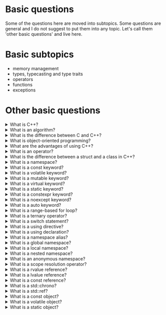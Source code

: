 # Basic questions

Some of the questions here are moved into subtopics. Some questions are general and I do not suggest to put them into any topic. Let's call them 'other basic questions' and live here.

# Basic subtopics
-   memory management
-   types, typecasting and type traits
-   operators
-   functions
-   exceptions

# Other basic questions

<details>
<summary> What is C++?</summary>

C++ is a general-purpose programming language created by Bjarne Stroustrup as an extension of the C programming language, or "C with Classes". C++ now has object-oriented, generic, and functional features in addition to facilities for low-level memory manipulation. It is almost always implemented as a compiled language, and many vendors provide C++ compilers, including the Free Software Foundation, LLVM, Microsoft, Intel, Oracle, and IBM, so it is available on many platforms.
</details>

<details>
<summary>   What is an algorithm?</summary>

In computer programming, an algorithm is a set of instructions or a procedure for solving a particular problem. It is a step-by-step approach to solving a problem or performing a task, and it can be implemented in any programming language.

An algorithm is typically composed of several steps or operations that are executed in a specific order to achieve a desired result. These steps may involve various data manipulation and decision-making processes that guide the flow of the algorithm towards the solution.

Algorithms are used in many areas of computer science, such as data processing, artificial intelligence, and software engineering. They are also used in various real-world applications, such as in search engines, navigation systems, and financial analysis.

Some examples of algorithms include:

-   Sorting algorithms, which arrange a list of items in a specific order, such as alphabetical or numerical.
-   Search algorithms, which look for a specific item or piece of information within a collection of data.
-   Encryption algorithms, which convert plain text into a coded message that can only be read by authorized parties.
-   Pathfinding algorithms, which find the shortest or most efficient path between two points in a network or graph.

Effective algorithm design is an important part of computer programming, as it can significantly impact the performance and efficiency of a program. By choosing the right algorithms and optimizing them for specific use cases, programmers can create programs that run faster, use less memory, and are more reliable.

</details>

<details>
<summary> What is the difference between C and C++?</summary>

1)  Object-oriented programming: C++ is an object-oriented programming language, which means that it allows you to define classes and objects that encapsulate data and functions together. C, on the other hand, is a procedural programming language that does not have built-in support for OOP.

2)  Memory management: C++ provides more advanced memory management features than C, such as support for dynamic memory allocation and deallocation using the new and delete operators, as well as support for smart pointers. C does not have these features, and memory management must be done manually by the programmer using functions such as malloc() and free().

3)  Standard library: C++ has a larger standard library than C, with additional features such as support for I/O streams, string handling, and algorithms. C's standard library is more limited, with a focus on low-level operations such as file I/O and memory management.

4)  Function overloading: C++ allows you to define multiple functions with the same name but different parameter lists, which is known as function overloading. This allows you to write more flexible and reusable code. C does not support function overloading.

5)  Compatibility: C++ is generally backwards-compatible with C, meaning that most C code can be compiled and run in a C++ environment with little modification. However, the reverse is not always true, as C++ includes features that are not present in C. 
</details>
<details> 
<summary> What is object-oriented programming? </summary>

Object-oriented programming (OOP) is a programming paradigm that is based on the concept of "objects", which can be thought of as self-contained entities that encapsulate data and functions together. An object is an instance of a class, which is a blueprint or template that defines the properties and behaviors of the object.

In OOP, data and functions are organized into classes, which define the properties and behaviors of objects. Classes can inherit properties and behaviors from other classes, allowing for the creation of complex hierarchical structures. Objects can interact with each other through their properties and methods, allowing for the creation of sophisticated and dynamic systems.

Key concepts in OOP are: Encapsulation, Inheritance, Polymorphism, Abstraction.

Overall, OOP is a powerful and flexible programming paradigm that is widely used in many different types of software development, particularly for building complex and scalable systems.
</details>

<details>
<summary>   What are the advantages of using C++?</summary>

-   High performance: C++ is known for its high performance and efficiency. It is a compiled language that can be optimized for specific hardware and operating systems, allowing it to execute quickly and with minimal overhead.

-   Object-oriented programming: C++ supports object-oriented programming, which allows for the creation of modular and reusable code. Object-oriented programming can help to simplify code organization, improve code maintainability, and reduce development time.

-   Portability: C++ is a highly portable language, meaning that code written in C++ can be compiled and run on a wide variety of hardware and operating systems. This makes it a popular choice for developing software that needs to run on multiple platforms.

-   Large standard library: C++ comes with a large and robust standard library, which includes support for data structures, algorithms, I/O streams, and more. This can save developers time and effort, as they can rely on the standard library rather than having to implement these features themselves.

-   Low-level control: C++ provides low-level control over hardware resources, such as memory management and system resources. This allows for fine-grained control over program behavior and can be useful for developing system-level software.

-   Interoperability with C: C++ is designed to be compatible with C, meaning that C++ code can easily interface with existing C libraries and codebases. This makes it easy to integrate C++ code with existing systems and tools.
</details>

<details>
<summary>   What is an operator?</summary>

In programming, an operator is a symbol or keyword used to perform a specific operation on one or more operands. Operands are the values or expressions that an operator acts upon.

Operators in C++:

-   Arithmetic operators: These operators are used to perform mathematical calculations, such as addition, subtraction, multiplication, and division. Examples of arithmetic operators in C++ include __+__ (addition), __-__ (subtraction), __*__ (multiplication), __/__ (division), and __%__ (modulus).

-   Assignment operators: These operators are used to assign a value to a variable. Examples of assignment operators in C++ include __=__ (assignment), __+=__ (add and assign), __-=__ (subtract and assign), __*=__ (multiply and assign), __/=__ (divide and assign), and __%=__ (modulus and assign).

-   Comparison operators: These operators are used to compare two values and return a Boolean value (true or false) indicating whether the comparison is true or false. Examples of comparison operators in C++ include __==__ (equal to), __!=__ (not equal to), __>__ (greater than), __<__ (less than), __>=__ (greater than or equal to), and <= (less than or equal to).

-   Logical operators: These operators are used to perform logical operations, such as AND, OR, and NOT, on Boolean values. Examples of logical operators in C++ include __&&__ (logical AND), __||__ (logical OR), and __!__ (logical NOT).

-   Bitwise operators: These operators are used to manipulate individual bits of data. Examples of bitwise operators in C++ include __&__ (bitwise AND), __|__ (bitwise OR), __^__ (bitwise XOR), __<<__ (left shift), and __>>__ (right shift).

-   Increment and decrement operators: These operators are used to increment or decrement the value of a variable by 1. Examples of increment and decrement operators in C++ include __var++__ (postfix increment), __var--__ (postfix decrement), __++var__ (prefix increment), and __--var__ (prefix decrement).

-   Conditional operator: This is a ternary operator that takes three operands and returns one value based on a Boolean expression. The syntax for the conditional operator in C++ is __*condition* ? *true_value* : *false_value*__.
</details>

<details>
<summary>   What is the difference between a struct and a class in C++?</summary>

The main difference between a struct and a class in C++ is the default access control. In a struct, all members are public by default, while in a class, all members are private by default. This means that in a struct, all members can be accessed by code outside the struct without any restrictions, whereas in a class, the members are only accessible by the methods (i.e., member functions) of the class, or by friend functions or classes.

Example:
```cpp
struct Person {
    string name; // Public by default
    int age; // Public by default
};

class Student {
private:
    string name; // Private by default
    int age; // Private by default
public:
    void set_name(string n) {
        name = n;
    }
    string get_name() {
        return name;
    }
    void set_age(int a) {
        age = a;
    }
    int get_age() {
        return age;
    }
};
```
In this example, we define a **struct** named ***Person*** and a **class** named ***Student***. In the ***Person*** struct, both the *name* and *age* members are **public**, meaning that they can be accessed and modified from outside the struct. In the ***Student*** **class**, both the *name* and *age* members are **private**, meaning that they can only be accessed and modified by the methods of the class (i.e., the *set_name*, *get_name*, *set_age*, and *get_age* functions).

In general, struct is often used for simple data structures with public access control, while class is used for more complex data structures with private access control and member functions. However, this is just a convention, and both keywords can be used interchangeably in many cases.

</details>

<details>
<summary>   What is a namespace?</summary>

n C++, a namespace is a declarative region that provides a way to group related identifiers (such as variables, functions, and classes) under a single name. The purpose of a namespace is to prevent naming conflicts and to help organize code.

To define a namespace in C++, you use the namespace keyword, followed by the name of the namespace and the *scope resolution operator* **::** 

For example:
```cpp
namespace my_namespace {
    int my_variable = 42;
    void my_function() {
        // code here
    }
}
```

In this example, we define a **namespace** named ***my_namespace*** that contains a variable *my_variable* and a function *my_function*. We can access these identifiers from outside the **namespace** by using the *scope resolution operator* ***::*** to specify the namespace name, like this:

```cpp
cout << my_namespace::my_variable << endl;
my_namespace::my_function();
```
By using namespaces, you can organize your code and avoid naming conflicts that might occur if different parts of your code use the same identifier names. Namespaces can also be nested, allowing you to define sub-namespaces within a namespace:
```cpp
namespace my_namespace {
    namespace sub_namespace {
        // code here
    }
}
```
You can also use the using keyword to bring a specific identifier or entire namespace into scope, like this:
```cpp
using namespace my_namespace;
cout << my_variable << endl;
my_function();
```
This can make it easier to use identifiers from a particular namespace without having to qualify them with the namespace name every time. However, you should use the using keyword with caution, as it can also introduce naming conflicts and make your code less readable.
</details>

<details>
<summary>   What is a const keyword?</summary>
In C++, the ***const*** keyword is used to specify that a variable or a function parameter cannot be modified. It is a *type qualifier* that tells the compiler that the value of the variable or parameter is read-only and cannot be changed.

Here's an example of using the const keyword to declare a constant variable:
```cpp
const int x = 42;
```
In this example, the const keyword is used to declare a constant integer variable x with the value 42. Once x has been initialized, its value cannot be changed.

The const keyword can also be used with function parameters, like this:
```cpp
void print_string(const std::string& str) {
    std::cout << str << std::endl;
}
```
In this example, the const keyword is used to specify that the str parameter is read-only and cannot be modified by the function. This can help prevent unintended changes to the parameter and improve code safety.

The const keyword can also be used with class member functions to specify that they do not modify the state of the object. This can be useful for improving code clarity and preventing accidental modifications to the object's state. Here's an example:
```cpp
class MyClass {
public:
    int get_value() const {
        return value_;
    }

private:
    int value_;
};
```
In this example, the const keyword is used to specify that the get_value() function does not modify the state of the MyClass object. This allows the function to be called on a const object, which can be useful for working with immutable data.

Overall, the const keyword is a powerful tool in C++ for ensuring that variables, parameters, and class member functions are read-only and cannot be modified, improving code safety and maintainability.
</details>

<details>
<summary>   What is a volatile keyword?</summary>
In C++, the volatile keyword is used to indicate to the compiler that a variable may be modified unexpectedly by external sources, such as hardware, interrupts, or other threads. It tells the compiler that the variable's value may change outside of the program's control, and that the compiler should not optimize code that interacts with the variable.

The volatile keyword is often used with memory-mapped I/O, where a program communicates with hardware devices or system registers by reading and writing to specific memory addresses. In this case, the volatile keyword tells the compiler that the memory locations may be modified by external sources, and that it should not optimize away any reads or writes to those locations.

Here's an example of using the volatile keyword to declare a volatile variable:
```cpp
volatile int counter = 0;
```
In this example, the volatile keyword is used to declare a volatile integer variable counter. The compiler will not optimize code that interacts with the counter variable, and reads and writes to the variable will be treated as side-effects that cannot be optimized away.

It's important to note that the volatile keyword does not provide any synchronization guarantees, and does not prevent race conditions or other concurrency issues. If you need to synchronize access to a shared variable between threads or processes, you will need to use other synchronization primitives, such as mutexes or atomic operations.

Overall, the volatile keyword is a powerful tool for working with external hardware or other sources that can modify variables outside of the program's control, and can help prevent unexpected behavior and bugs in your code.
</details>

<details>
<summary>   What is a mutable keyword?</summary>
In C++, the mutable keyword is used to specify that a data member of a class can be modified even if the object is declared as const. This means that the const qualifier only applies to the object itself, not to the data members.

Here's an example of using the mutable keyword in a class:
```cpp
class MyClass {
public:
    void increment() const {
        counter_++;
    }

private:
    mutable int counter_ = 0;
};
```
In this example, the increment() function is marked as const, which means it cannot modify any non-mutable data members of the MyClass object. However, the counter_ data member is marked as mutable, which means it can still be modified even if the MyClass object is declared as const. This allows the increment() function to modify the counter_ variable without violating the const qualifier.

The mutable keyword is often used with caching or memoization, where a data member can be used to cache the result of a computationally expensive operation. By marking the cache variable as mutable, the object can still be declared as const, allowing read-only access to the cached result without re-computing it every time.

Overall, the mutable keyword is a powerful tool in C++ for specifying that certain data members of a class can be modified even if the object is declared as const, allowing for more flexibility and optimization in your code.
</details>

<details>
<summary>   What is a virtual keyword?</summary>
In C++, the virtual keyword is used to declare a virtual function, which is a member function that can be overridden by a derived class. When a function is declared as virtual, the C++ runtime system ensures that the correct version of the function is called based on the actual type of the object, rather than the static type.

Here's an example of using the virtual keyword in a class:
```cpp
class Shape {
public:
    virtual void draw() const {
        // draw a generic shape
    }
};

class Circle : public Shape {
public:
    void draw() const override {
        // draw a circle
    }
};

class Square : public Shape {
public:
    void draw() const override {
        // draw a square
    }
};
```
In C++, the virtual keyword is used to declare a virtual function, which is a member function that can be overridden by a derived class. When a function is declared as virtual, the C++ runtime system ensures that the correct version of the function is called based on the actual type of the object, rather than the static type.

Here's an example of using the virtual keyword in a class:

```cpp
class Shape {
public:
    virtual void draw() const {
        // draw a generic shape
    }
};

class Circle : public Shape {
public:
    void draw() const override {
        // draw a circle
    }
};

class Square : public Shape {
public:
    void draw() const override {
        // draw a square
    }
};
```
In this example, the Shape class declares a virtual function draw(), which can be overridden by derived classes such as Circle and Square. The derived classes provide their own implementation of the draw() function, which will be called instead of the base class implementation when a Circle or Square object is used.

Note that the override keyword is used in the derived classes to indicate that they are overriding the base class implementation of the draw() function. This can help catch errors at compile-time if the derived class implementation does not match the base class declaration.

The virtual keyword is a powerful tool in C++ for implementing polymorphism, where objects of different types can be treated as if they have the same interface. By using virtual functions, you can write generic code that works with objects of different types, without needing to know the exact type at compile-time.
</details>

<details>
<summary>   What is a static keyword?</summary>
In C++, the static keyword has several different meanings, depending on where it is used. Here are some common uses of the static keyword:

-   Static data members: A static data member is a data member that is shared by all objects of a class. It is declared with the static keyword inside the class definition, and it must be defined outside the class definition. For example:
```cpp
class MyClass {
public:
    static int count_;
};

int MyClass::count_ = 0;
```
In this example, the MyClass class has a static data member count_, which is shared by all objects of the class. The count_ variable must be defined outside the class definition, typically in a source file.

-   Static member functions: A static member function is a member function that can be called without an object of the class. It is declared with the static keyword inside the class definition, and it does not have access to non-static data members or functions. For example:
```cpp
class MyClass {
public:
    static void printCount() {
        std::cout << count_ << std::endl;
    }

private:
    static int count_;
};

int MyClass::count_ = 0;
```
In this example, the MyClass class has a static member function printCount(), which can be called without an object of the class. The function prints the value of the static data member count_.

-   Static local variables: A static local variable is a variable that retains its value between function calls. It is declared with the static keyword inside a function. For example:
```cpp
void foo() {
    static int count = 0;
    count++;
    std::cout << "Count: " << count << std::endl;
}

int main() {
    foo(); // prints "Count: 1"
    foo(); // prints "Count: 2"
    foo(); // prints "Count: 3"
    return 0;
}
```
In this example, the foo() function has a static local variable count, which is incremented each time the function is called. The variable retains its value between function calls, so the output shows the count increasing each time.

Overall, the static keyword is a powerful tool in C++ for managing data and functions in different scopes. By using static data members, member functions, and local variables, you can write efficient and flexible code that meets your needs.
</details>

<details>
<summary>   What is a constexpr keyword?</summary>
In C++, the constexpr keyword is used to declare that a function or variable can be evaluated at compile time. The purpose of constexpr is to allow the compiler to perform computations at compile time, rather than at run time, which can improve performance and reduce the size of the resulting executable.

Here are some common uses of the constexpr keyword:

-   constexpr variables: A constexpr variable is a variable that can be evaluated at compile time. It is declared with the constexpr keyword and must be initialized with a value that can be determined at compile time. For example:
```cpp
constexpr int foo = 42;
```
In this example, the variable foo is declared as constexpr and initialized with the value 42. Since the value of foo can be determined at compile time, the compiler can optimize the code by substituting the value of foo wherever it is used.

-   constexpr functions: A constexpr function is a function that can be evaluated at compile time. It is declared with the constexpr keyword and must meet certain criteria, such as having no side effects and returning the same result for the same arguments. For example:
```cpp
constexpr int square(int x) {
    return x * x;
}
```
In this example, the function square() is declared as constexpr and calculates the square of its argument. Since the function has no side effects and always returns the same result for the same argument, the compiler can evaluate the function at compile time and optimize the code accordingly.

constexpr if statements: A constexpr if statement is a conditional statement that is evaluated at compile time. It is declared with the if constexpr keyword and can be used to choose between two different code paths depending on whether a condition is true or false. For example:
```cpp
template <typename T>
void print(T t) {
    if constexpr (std::is_same_v<T, int>) {
        std::cout << "The integer is: " << t << std::endl;
    } else {
        std::cout << "The value is not an integer." << std::endl;
    }
}
```
In this example, the print() function uses a constexpr if statement to check whether the type of the argument is int. If the type is int, the function prints the integer value. If the type is not int, the function prints a message saying that the value is not an integer.

Overall, the constexpr keyword is a powerful tool in C++ for improving performance and reducing the size of the resulting executable. By using constexpr variables, functions, and if statements, you can write code that can be evaluated at compile time and optimized by the compiler.
</details>

<details>
<summary>   What is a noexcept keyword?</summary>
The noexcept keyword is a C++ keyword that can be used to specify that a function or expression does not throw any exceptions. It is used to provide information to the compiler and to optimize the code, as well as to specify the exception safety of a function or expression.

When a function is marked as noexcept, the compiler can assume that the function will not throw any exceptions, and can generate more efficient code. In addition, the noexcept keyword can be used to specify that a function provides a strong exception safety guarantee, meaning that it will not leave the program in an inconsistent state if an exception is thrown.

Here is an example of how the noexcept keyword can be used:
```cpp
void foo() noexcept {
    // function body
}

int bar() noexcept(true) {
    // function body
}

void baz() noexcept(false) {
    // function body
}

int main() {
    static_assert(noexcept(foo()), "foo should not throw");
    static_assert(noexcept(bar()), "bar should not throw");
    static_assert(!noexcept(baz()), "baz may throw");
    return 0;
}
```
In this example, the foo() function is marked as noexcept with no argument, indicating that it does not throw any exceptions. The bar() function is also marked as noexcept, but with an explicit argument of true, indicating that it does not throw any exceptions. The baz() function is marked as noexcept, but with an explicit argument of false, indicating that it may throw exceptions.

The static_assert statements in main() use the noexcept operator to check whether each function is marked as noexcept, and generate a compile-time error if the function does not meet the specified exception safety guarantee.

In summary, the noexcept keyword is used to specify that a function or expression does not throw any exceptions, and can be used to optimize code and specify exception safety guarantees.
</details>

<details>
<summary>   What is a auto keyword?</summary>
The auto keyword is a C++ keyword that can be used to declare a variable with automatic type deduction. Instead of explicitly specifying the type of a variable, the auto keyword allows the compiler to automatically deduce the type based on the initializer expression.

Here's an example:
```cpp
auto x = 42; // x is deduced to be an int
auto y = 3.14; // y is deduced to be a double
auto z = "hello"; // z is deduced to be a const char*
```
In this example, the types of x, y, and z are automatically deduced based on their initializer expressions.

The auto keyword can be useful when the type of a variable is complex or when the type is dependent on other template arguments. It can also make code more concise and easier to read.

Note that auto is not the same as decltype, which deduces the type of an expression based on its value category. auto deduces the type of a variable based on its initializer expression.
</details>

<details>
<summary>   What is a range-based for loop?</summary>
A range-based for loop, also known as a "foreach" loop, is a C++ language feature introduced in C++11 that simplifies iterating over the elements of a container or a range of values. It allows you to iterate over a range of values in a container or an array, without having to use the traditional loop syntax with an index.

Here is an example:
```cpp
#include <iostream>
#include <vector>

int main() {
    std::vector<int> v = {1, 2, 3, 4, 5};
    for (int x : v) {
        std::cout << x << " ";
    }
    std::cout << std::endl;
    return 0;
}
```
In this example, a range-based for loop is used to iterate over the elements of a std::vector<int>. The loop variable x is declared inside the loop header, and takes on the value of each element in the vector in turn. The loop body prints the value of x to the console.

Range-based for loops can be used with any container or range of values that provides the necessary iterators. They are particularly useful when the size of the container or range is not known in advance, or when the elements of the container are complex objects that cannot be easily accessed using an index.

Note that range-based for loops are implemented using iterators behind the scenes, so they have similar performance characteristics to traditional loops.
</details>

<details>
<summary>   What is a ternary operator?</summary>
The ternary operator, also known as the conditional operator, is a C++ language construct that provides a shorthand way of writing an if-else statement. It is denoted by the ? and : operators, and has the following syntax:
```cpp
condition ? expression1 : expression2
```
The condition is evaluated first. If it is true, then expression1 is evaluated and its value is returned. If the condition is false, then expression2 is evaluated and its value is returned.

Here is an example that shows how the ternary operator can be used:
```cpp
#include <iostream>

int main() {
    int x = 42;
    int y = (x > 0) ? 1 : -1;
    std::cout << y << std::endl; // prints 1
    return 0;
}
```
In this example, the ternary operator is used to assign a value to the variable y based on the value of the variable x. If x is greater than 0, then y is assigned the value 1. Otherwise, y is assigned the value -1.

The ternary operator can be a useful shorthand when you want to write a simple if-else statement in a more concise way. However, it can also make your code harder to read if it is overused or used in complex ways. As with all language features, it's important to use the ternary operator judiciously and with good judgement.
</details>

<details>
<summary>   What is a switch statement?</summary>
The switch statement is a C++ language construct that allows you to select among multiple options based on the value of a single expression. It provides a concise and efficient way to write code that tests a variable against multiple values.

Here is an example of a switch statement:
```cpp
#include <iostream>

int main() {
    int x = 2;
    switch (x) {
        case 0:
            std::cout << "x is 0" << std::endl;
            break;
        case 1:
            std::cout << "x is 1" << std::endl;
            break;
        case 2:
            std::cout << "x is 2" << std::endl;
            break;
        default:
            std::cout << "x is not 0, 1, or 2" << std::endl;
            break;
    }
    return 0;
}
```
In this example, the switch statement is used to test the value of the variable x against several possible values. If x is 0, then the first case statement is executed and the message "x is 0" is printed to the console. If x is 1, then the second case statement is executed and the message "x is 1" is printed. If x is 2, then the third case statement is executed and the message "x is 2" is printed. If x is not 0, 1, or 2, then the default statement is executed and the message "x is not 0, 1, or 2" is printed.

Each case statement must be followed by a break statement, which tells the compiler to exit the switch block and continue executing the rest of the program. If the break statement is omitted, then the compiler will continue executing the statements in the switch block until it reaches a break statement or the end of the block. This can lead to unexpected behavior and is generally considered a bug.

The switch statement can be a useful way to write code that tests a variable against multiple values in a concise and efficient way. However, it is important to use it judiciously and with good judgement, as it can be overused and lead to code that is difficult to understand and maintain.
</details>

<details>
<summary>   What is a using directive?</summary>
In C++, the using directive is used to bring the entire namespace into scope, so that you don't need to qualify the names of its members with the namespace name.

Here is an example:
```cpp
#include <iostream>

namespace foo {
    int x = 10;
    void bar() {
        std::cout << "foo::bar()" << std::endl;
    }
}

int main() {
    using namespace foo;
    std::cout << x << std::endl;
    bar();
    return 0;
}
```
In this example, the using namespace foo directive brings the entire foo namespace into scope, so that we can use the x and bar identifiers without prefixing them with foo::. This allows us to write x instead of foo::x and bar() instead of foo::bar().

However, it's generally not recommended to use the using directive in header files, because it can introduce naming conflicts and make the code more difficult to maintain. It's generally better to use the using declaration instead, which introduces only a single name into the scope.
```cpp
#include <iostream>

namespace foo {
    int x = 10;
    void bar() {
        std::cout << "foo::bar()" << std::endl;
    }
}

int main() {
    using foo::x;
    using foo::bar;
    std::cout << x << std::endl;
    bar();
    return 0;
}
```
In this modified example, we use the using declaration to bring individual names from the foo namespace into scope. This allows us to use x and bar without prefixing them with foo::, while still avoiding naming conflicts and making the code more readable and maintainable.
</details>

<details>
<summary>   What is a using declaration?</summary>
In C++, a using declaration is used to bring a specific name from a namespace into the current scope, so that you can use the name without qualifying it with the namespace name.

Here's an example:
```cpp
#include <iostream>

namespace foo {
    int x = 10;
    void bar() {
        std::cout << "foo::bar()" << std::endl;
    }
}

int main() {
    using foo::x;
    using foo::bar;
    std::cout << x << std::endl;
    bar();
    return 0;
}
```
In this example, we use the using declaration to bring the x and bar names from the foo namespace into the current scope. This allows us to use x and bar without prefixing them with foo::.

Note that the using declaration only introduces the specified name into the current scope. It does not bring the entire namespace into scope, as the using directive does. Also note that if there is a naming conflict between the imported name and another name in the current scope, you will need to use a qualified name to disambiguate between them.
```cpp
#include <iostream>

namespace foo {
    int x = 10;
    void bar() {
        std::cout << "foo::bar()" << std::endl;
    }
}

int x = 20;

int main() {
    using foo::x;
    std::cout << x << std::endl; // prints 10
    std::cout << ::x << std::endl; // prints 20
    return 0;
}
```
In this modified example, there is a naming conflict between the imported x name and the x name in the global namespace. We use the global scope resolution operator :: to qualify the name ::x to refer to the global x.
</details>

<details>
<summary>   What is a namespace alias?</summary>
In C++, a namespace alias is a way to give an alternative name to a namespace. It allows you to create a new name for an existing namespace, which can be useful in cases where the namespace name is long, difficult to type or remember, or clashes with another name in your code.

Here's an example:
```cpp
namespace my_really_long_namespace_name {
    // ...
}

namespace my_alias = my_really_long_namespace_name;

int main() {
    my_alias::some_function();
    return 0;
}
```
In this example, we create a new namespace alias my_alias that refers to the existing namespace my_really_long_namespace_name. This allows us to use the shorter name my_alias in our code, while still referring to the same namespace. We can then use my_alias to access the functions, variables, or other items defined in the original namespace.

Note that namespace aliases do not create a new namespace. They simply provide an alternative name for an existing namespace. Namespace aliases can also be nested inside other namespaces, just like regular namespace declarations.
```cpp
namespace my_namespace {
    namespace my_really_long_namespace_name {
        // ...
    }
    namespace my_alias = my_really_long_namespace_name;
}

int main() {
    my_namespace::my_alias::some_function();
    return 0;
}
```
In this modified example, we create a namespace alias my_alias inside the my_namespace namespace, which refers to the my_really_long_namespace_name namespace. We can then use the alias my_alias to access the items defined in the original namespace, using the full namespace path my_namespace::my_alias.
</details>

<details>
<summary>   What is a global namespace?</summary>
In C++, the global namespace is the namespace that contains all global functions, variables, and types that are not declared inside any other namespace. It is also referred to as the global scope or the global namespace scope.

You can access items in the global namespace from any other namespace by prefixing their names with the :: scope resolution operator. For example, to access a global variable named my_global_variable from within a function, you could write:
```cpp
int my_function() {
    int x = ::my_global_variable;
    // ...
}
```
Here, the :: operator specifies that my_global_variable should be looked up in the global namespace, rather than in the current namespace or any other namespace.

Note that it is generally considered good practice to avoid defining items in the global namespace, and instead to place them in a more specific namespace or class. This can help prevent naming collisions and make it easier to reason about the code.
</details>

<details>
<summary>   What is a local namespace?</summary>
In C++, a local namespace is a namespace that is declared inside a function or a code block, such as a loop or conditional statement. Local namespaces provide a way to define names that are only visible within a specific scope, without affecting the names defined in other scopes.

Here is an example of a local namespace:
```cpp
void my_function() {
    namespace local {
        int x = 42;
        void print_x() {
            std::cout << "x = " << x << std::endl;
        }
    }
    local::print_x();
}
```
In this example, we define a local namespace named local inside the function my_function. This namespace contains a variable x and a function print_x. Both of these names are only visible within the local namespace, and cannot be accessed from outside the function.

Note that local namespaces can be useful in cases where you want to define names that are specific to a certain block of code, without polluting the global or class namespaces. However, local namespaces can also make code more complex and harder to understand, so it's important to use them judiciously.
</details>

<details>
<summary>   What is a nested namespace?</summary>
In C++, a nested namespace is a namespace that is declared inside another namespace. Nested namespaces provide a way to organize related code into a hierarchical namespace structure.

Here is an example of a nested namespace:
```cpp
namespace my_namespace {
    namespace sub_namespace {
        int x = 42;
        void print_x() {
            std::cout << "x = " << x << std::endl;
        }
    }
}

int main() {
    my_namespace::sub_namespace::print_x();
    return 0;
}
```
In this example, we define a namespace named my_namespace, which contains another namespace named sub_namespace. The sub_namespace namespace contains a variable x and a function print_x, both of which are only visible within the sub_namespace namespace.

To access names in a nested namespace, you use the :: operator to specify the full namespace path. In the example above, we call the print_x function by qualifying it with the full namespace path: my_namespace::sub_namespace::print_x().

Nested namespaces can be useful for organizing code into logical groups, and for avoiding naming conflicts with other code that uses the same names. However, it's important to avoid excessive nesting and to keep namespaces organized and easy to understand.
</details>

<details>
<summary>   What is an anonymous namespace?</summary>
In C++, an anonymous namespace is a namespace that is not given a name. Anonymous namespaces provide a way to define names that are only visible within a specific translation unit, without affecting the names defined in other translation units.

Here is an example of an anonymous namespace:
```cpp
// file1.cpp
namespace {
    int x = 42;
}

// file2.cpp
namespace {
    void print_x() {
        std::cout << "x = " << x << std::endl;
    }
}

int main() {
    print_x();
    return 0;
}
```
In this example, we define two anonymous namespaces, one in file1.cpp and one in file2.cpp. The first namespace contains a variable x, and the second namespace contains a function print_x that prints the value of x. Because both namespaces are anonymous, their names are not visible from other translation units.

Note that anonymous namespaces are essentially equivalent to named namespaces, except that they have no name. Anonymous namespaces can be useful for defining internal implementation details that should not be visible outside a specific translation unit. However, it's important to use anonymous namespaces judiciously, as they can make code harder to understand and maintain if overused.
</details>

<details>
<summary>   What is a scope resolution operator?</summary>
In C++, the scope resolution operator is a binary operator denoted by :: that is used to access names in a specific scope. The scope resolution operator can be used in several ways:

- To access names in a namespace:
```cpp
namespace my_namespace {
    int x = 42;
}
// Access x in my_namespace
std::cout << my_namespace::x << std::endl;
```
- To access static members of a class:
```cpp
class MyClass {
public:
    static int x;
};
// Access x in MyClass
std::cout << MyClass::x << std::endl;
```
- To access nested classes or namespaces:
```cpp
namespace my_namespace {
    class MyClass {
    public:
        class MyNestedClass {
        public:
            void foo() { std::cout << "Hello, world!" << std::endl; }
        };
    };
}
// Access MyNestedClass in my_namespace::MyClass
my_namespace::MyClass::MyNestedClass nested;
nested.foo();
```
- To access overloaded functions or operators in a specific namespace or class:
```cpp
namespace my_namespace {
    void foo(int x) { std::cout << "x = " << x << std::endl; }
    void foo(double x) { std::cout << "x = " << x << std::endl; }
}
// Call the correct overload of foo in my_namespace
my_namespace::foo(42);
my_namespace::foo(3.14);
```

In all of these cases, the scope resolution operator is used to explicitly specify the scope in which a name is defined, so that the compiler knows which definition of the name to use. Note that the scope resolution operator can also be used to access names in the global namespace, but this is generally considered bad practice.
</details>

<details>
<summary>   What is a rvalue reference?</summary>
An rvalue reference is a reference that can only bind to an rvalue, which is an expression that is either a temporary object (e.g. the return value of a function call) or an object that has been explicitly marked as an rvalue using the std::move function. Rvalue references are denoted by the && symbol.

The primary use of rvalue references is to enable move semantics in C++. Move semantics provide a way to transfer ownership of an object's resources (e.g. heap-allocated memory) to a new object, without having to perform a costly copy operation. This can be particularly useful for large objects that are expensive to copy.

Rvalue references can be used to define move constructors and move assignment operators for classes. These operators take an rvalue reference to an object of the same class as a parameter, and move the resources owned by that object to the new object being constructed or assigned to.

Here's an example of a move constructor defined using an rvalue reference:
```cpp
class MyObject {
public:
    MyObject() = default;
    MyObject(MyObject&& other) noexcept {
        // Move resources from 'other' to 'this'
    }
};

// Example usage
MyObject createMyObject() {
    return MyObject(); // Create a temporary object
}

int main() {
    MyObject obj1 = createMyObject(); // 'obj1' is initialized by moving the temporary object
    MyObject obj2 = std::move(obj1); // 'obj2' is initialized by moving resources from 'obj1'
    return 0;
}
```
In this example, the move constructor for MyObject takes an rvalue reference to another MyObject object, and moves the resources owned by the other object to the new MyObject being constructed. The createMyObject function returns a temporary MyObject object, which is automatically an rvalue. obj1 is initialized by moving the temporary object, and obj2 is initialized by moving resources from obj1 using std::move.
</details>

<details>
<summary>   What is a lvalue reference?</summary>
An lvalue reference is a reference that can bind to an lvalue, which is an expression that identifies an object in memory and has a persistent address. Lvalue references are denoted by the & symbol.

Lvalue references are the "normal" kind of reference in C++. When you pass a variable by reference to a function, for example, you are using an lvalue reference. Here's an example:
```cpp
void increment(int& x) {
    x++;
}

int main() {
    int a = 5;
    increment(a); // 'a' is passed by reference
    return 0;
}
```
In this example, the increment function takes an lvalue reference to an int parameter x. When we call increment(a), we pass a by reference, so any changes made to x inside the function will be reflected in a as well.

One important thing to note is that lvalue references cannot bind to rvalues (temporary objects). This is where rvalue references come in (see my answer to the previous question).
</details>

<details>
<summary>   What is a const reference?</summary>
A const reference is a reference to an object that is declared as const, meaning that the object cannot be modified through the reference. Const references are denoted by the const keyword followed by the & symbol.

Here's an example:
```cpp
void print(const int& x) {
    std::cout << x << std::endl;
}

int main() {
    int a = 5;
    print(a); // pass 'a' by const reference
    return 0;
}
```
In this example, the print function takes a const reference to an int parameter x. By declaring the reference as const, we guarantee that the function cannot modify the object passed to it, which is a in this case. This can be useful when you want to pass an object to a function without making a copy of it, but you don't want the function to be able to modify the original object.

It's worth noting that const references can bind to both lvalues and rvalues (temporary objects).
</details>

<details>
<summary>   What is a std::chrono?</summary>
std::chrono is a C++ library that provides a set of classes for handling time-related operations. It was introduced in the C++11 standard and provides a type-safe and platform-independent way of working with time durations and points in time.

The std::chrono library defines three main types: duration, time_point, and clock. A duration represents a length of time, such as 5 seconds or 10 milliseconds. A time_point represents a specific point in time, such as the current time or a time in the future. A clock is a source of time information, such as the system clock or a high-resolution timer.

std::chrono provides a number of useful features, including:

A flexible and extensible interface for working with time durations and points in time.
A set of predefined duration types with different units (e.g. std::chrono::seconds, std::chrono::milliseconds, etc.).
A set of clocks for obtaining time information (e.g. std::chrono::system_clock, std::chrono::high_resolution_clock, etc.).
A set of algorithms for performing time-related operations, such as adding durations, comparing time points, and converting between units.
Here's an example that demonstrates the basic usage of std::chrono:
```cpp
#include <iostream>
#include <chrono>

int main() {
    // Define a duration of 5 seconds
    std::chrono::seconds duration(5);

    // Get the current time point
    auto start = std::chrono::high_resolution_clock::now();

    // Sleep for the specified duration
    std::this_thread::sleep_for(duration);

    // Get the time point after sleeping
    auto end = std::chrono::high_resolution_clock::now();

    // Calculate the elapsed time
    auto elapsed = std::chrono::duration_cast<std::chrono::milliseconds>(end - start);

    // Print the elapsed time in milliseconds
    std::cout << "Elapsed time: " << elapsed.count() << " milliseconds" << std::endl;

    return 0;
}
```
In this example, we define a duration of 5 seconds and use it to sleep the current thread. We then calculate the elapsed time between the start and end time points and print the result in milliseconds.
</details>

<details>
<summary>   What is a std::ref?</summary>
std::ref is a utility function in C++ standard library's <functional> header that wraps a reference to an object as a std::reference_wrapper object. It provides a way to pass references to functions and classes that accept only copyable arguments, by creating a temporary std::reference_wrapper object that can be copied instead.

std::reference_wrapper is a template class that provides a reference-like interface for objects that cannot be copied or assigned to, such as references and std::unique_ptr objects.

Using std::ref is particularly useful when passing references as arguments to functions that accept only copyable objects, such as std::bind and std::async.

Here's an example of using std::ref:
```cpp
#include <functional>
#include <iostream>

void increment(int& value) {
    ++value;
}

int main() {
    int x = 42;
    std::function<void()> f = std::bind(increment, std::ref(x));
    f();
    std::cout << x << std::endl;  // Output: 43
    return 0;
}
```
In this example, std::ref(x) creates a std::reference_wrapper<int> object that references the variable x. The std::bind function creates a function object that calls the increment function with the reference to x as its argument. Finally, the std::function object f is created from the resulting function object, and it is called to increment the value of x.
</details>

<details>
<summary>   What is a const object?</summary>
In C++, a const object is an object whose value cannot be modified after it has been initialized. It is declared using the const keyword, which can be applied to variables, function parameters, member functions, and member variables.

For example, consider the following code:
```cpp
const int x = 5;
```
Here, x is a const object of type int, initialized with the value 5. Since x is const, it cannot be modified later in the code. If an attempt is made to modify the value of x, the compiler will generate an error.
```cpp
x = 6; // Error: assignment of read-only variable 'x'
```
Using const objects can help prevent accidental modifications to the value of a variable and can make code more readable and self-documenting. Additionally, const objects can be used to enforce const-correctness in C++ programs, which can help prevent bugs and make code more maintainable.
</details>

<details>
<summary>   What is a volatile object?</summary>
In C++, a volatile object is an object that can change at any time, even if there is no explicit modification of its value in the code. It is declared using the volatile keyword, which can be applied to variables, function parameters, and member variables.

The volatile keyword tells the compiler that the value of the object may change at any time and that the compiler should not make any assumptions about the object's value. This can happen, for example, when working with hardware devices or memory-mapped I/O.

For example, consider the following code:
```cpp
volatile int* p = (volatile int*)0x1000;
int x = *p;
```
Here, p is a pointer to a volatile int object, located at memory address 0x1000. The *p expression reads the value of the object pointed to by p. Because p is volatile, the compiler cannot optimize away the read and must generate code to read the value from memory.

Using volatile objects can ensure that the value of an object is always up-to-date and prevent the compiler from making incorrect assumptions about the value of the object. However, it is important to note that using volatile objects can also make code more difficult to optimize and can make it harder to reason about the behavior of the program. As such, volatile should be used judiciously and only when necessary.
</details>

<details>
<summary>   What is a static object?</summary>
In C++, a static object is an object that is associated with the class or function in which it is defined, rather than with an instance of that class or a call to that function. There are several different uses of the static keyword in C++, but in this context we are specifically referring to static objects.

A static object is created when the program starts and is destroyed when the program ends. It exists for the entire lifetime of the program, and there is only one instance of it, shared by all instances of the class or function.

One common use of static objects is for storing global data that needs to be shared across different parts of the program. For example, a static object could be used to store a configuration setting or a global counter that is incremented each time a function is called.

Another use of static objects is to perform initialization or cleanup tasks when the program starts or ends. For example, a static object could be used to register a callback function that is called when the program starts up, or to free resources such as memory or file handles when the program exits.

Static objects can also be used in conjunction with the Singleton pattern, which is a design pattern that ensures that there is only one instance of a particular class in the program. In this case, the single instance of the class is created as a static object, and all references to the class refer to this instance.

It's important to note that static objects are created and destroyed in a specific order, determined by the order in which they are defined. This can have important implications for programs that rely on global data or initialization order, and care must be taken to ensure that the order is correct.
</details>